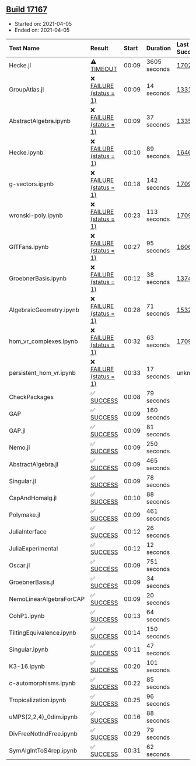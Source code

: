 ## [Build 17167](https://oscarci.mathematik.uni-kl.de/job/oscar/17167/)

* Started on: 2021-04-05
* Ended on: 2021-04-05

| Test Name    | Result | Start | Duration | Last Success | First Failure |
|:-------------|:-------|:------|:---------|:-------------|:--------------|
| Hecke.jl | ⚠ [TIMEOUT](https://oscarci.mathematik.uni-kl.de/job/oscar/17167/artifact/logs/build-17167/Hecke.jl.log) | 00:09 | 3605 seconds | [17022](https://oscarci.mathematik.uni-kl.de/job/oscar/17022/) | [17023](https://oscarci.mathematik.uni-kl.de/job/oscar/17023/) |
| GroupAtlas.jl | ❌ [FAILURE (status = 1)](https://oscarci.mathematik.uni-kl.de/job/oscar/17167/artifact/logs/build-17167/GroupAtlas.jl.log) | 00:09 | 14 seconds | [13311](https://oscarci.mathematik.uni-kl.de/job/oscar/13311/) | [13312](https://oscarci.mathematik.uni-kl.de/job/oscar/13312/) |
| AbstractAlgebra.ipynb | ❌ [FAILURE (status = 1)](https://oscarci.mathematik.uni-kl.de/job/oscar/17167/artifact/logs/build-17167/AbstractAlgebra.ipynb.log) | 00:09 | 37 seconds | [13355](https://oscarci.mathematik.uni-kl.de/job/oscar/13355/) | [13356](https://oscarci.mathematik.uni-kl.de/job/oscar/13356/) |
| Hecke.ipynb | ❌ [FAILURE (status = 1)](https://oscarci.mathematik.uni-kl.de/job/oscar/17167/artifact/logs/build-17167/Hecke.ipynb.log) | 00:10 | 89 seconds | [16463](https://oscarci.mathematik.uni-kl.de/job/oscar/16463/) | [16464](https://oscarci.mathematik.uni-kl.de/job/oscar/16464/) |
| g-vectors.ipynb | ❌ [FAILURE (status = 1)](https://oscarci.mathematik.uni-kl.de/job/oscar/17167/artifact/logs/build-17167/g-vectors.ipynb.log) | 00:18 | 142 seconds | [17099](https://oscarci.mathematik.uni-kl.de/job/oscar/17099/) | [17100](https://oscarci.mathematik.uni-kl.de/job/oscar/17100/) |
| wronski-poly.ipynb | ❌ [FAILURE (status = 1)](https://oscarci.mathematik.uni-kl.de/job/oscar/17167/artifact/logs/build-17167/wronski-poly.ipynb.log) | 00:23 | 113 seconds | [17098](https://oscarci.mathematik.uni-kl.de/job/oscar/17098/) | [17099](https://oscarci.mathematik.uni-kl.de/job/oscar/17099/) |
| GITFans.ipynb | ❌ [FAILURE (status = 1)](https://oscarci.mathematik.uni-kl.de/job/oscar/17167/artifact/logs/build-17167/GITFans.ipynb.log) | 00:27 | 95 seconds | [16068](https://oscarci.mathematik.uni-kl.de/job/oscar/16068/) | [16069](https://oscarci.mathematik.uni-kl.de/job/oscar/16069/) |
| GroebnerBasis.ipynb | ❌ [FAILURE (status = 1)](https://oscarci.mathematik.uni-kl.de/job/oscar/17167/artifact/logs/build-17167/GroebnerBasis.ipynb.log) | 00:12 | 38 seconds | [13748](https://oscarci.mathematik.uni-kl.de/job/oscar/13748/) | [13749](https://oscarci.mathematik.uni-kl.de/job/oscar/13749/) |
| AlgebraicGeometry.ipynb | ❌ [FAILURE (status = 1)](https://oscarci.mathematik.uni-kl.de/job/oscar/17167/artifact/logs/build-17167/AlgebraicGeometry.ipynb.log) | 00:28 | 71 seconds | [15322](https://oscarci.mathematik.uni-kl.de/job/oscar/15322/) | [15323](https://oscarci.mathematik.uni-kl.de/job/oscar/15323/) |
| hom_vr_complexes.ipynb | ❌ [FAILURE (status = 1)](https://oscarci.mathematik.uni-kl.de/job/oscar/17167/artifact/logs/build-17167/hom_vr_complexes.ipynb.log) | 00:32 | 63 seconds | [17099](https://oscarci.mathematik.uni-kl.de/job/oscar/17099/) | [17100](https://oscarci.mathematik.uni-kl.de/job/oscar/17100/) |
| persistent_hom_vr.ipynb | ❌ [FAILURE (status = 1)](https://oscarci.mathematik.uni-kl.de/job/oscar/17167/artifact/logs/build-17167/persistent_hom_vr.ipynb.log) | 00:33 | 17 seconds | unknown | unknown |
| CheckPackages | ✅ [SUCCESS](https://oscarci.mathematik.uni-kl.de/job/oscar/17167/artifact/logs/build-17167/CheckPackages.log) | 00:08 | 79 seconds |  |  |
| GAP | ✅ [SUCCESS](https://oscarci.mathematik.uni-kl.de/job/oscar/17167/artifact/logs/build-17167/GAP.log) | 00:09 | 160 seconds |  |  |
| GAP.jl | ✅ [SUCCESS](https://oscarci.mathematik.uni-kl.de/job/oscar/17167/artifact/logs/build-17167/GAP.jl.log) | 00:09 | 81 seconds |  |  |
| Nemo.jl | ✅ [SUCCESS](https://oscarci.mathematik.uni-kl.de/job/oscar/17167/artifact/logs/build-17167/Nemo.jl.log) | 00:09 | 250 seconds |  |  |
| AbstractAlgebra.jl | ✅ [SUCCESS](https://oscarci.mathematik.uni-kl.de/job/oscar/17167/artifact/logs/build-17167/AbstractAlgebra.jl.log) | 00:09 | 465 seconds |  |  |
| Singular.jl | ✅ [SUCCESS](https://oscarci.mathematik.uni-kl.de/job/oscar/17167/artifact/logs/build-17167/Singular.jl.log) | 00:09 | 78 seconds |  |  |
| CapAndHomalg.jl | ✅ [SUCCESS](https://oscarci.mathematik.uni-kl.de/job/oscar/17167/artifact/logs/build-17167/CapAndHomalg.jl.log) | 00:10 | 88 seconds |  |  |
| Polymake.jl | ✅ [SUCCESS](https://oscarci.mathematik.uni-kl.de/job/oscar/17167/artifact/logs/build-17167/Polymake.jl.log) | 00:09 | 461 seconds |  |  |
| JuliaInterface | ✅ [SUCCESS](https://oscarci.mathematik.uni-kl.de/job/oscar/17167/artifact/logs/build-17167/JuliaInterface.log) | 00:12 | 26 seconds |  |  |
| JuliaExperimental | ✅ [SUCCESS](https://oscarci.mathematik.uni-kl.de/job/oscar/17167/artifact/logs/build-17167/JuliaExperimental.log) | 00:12 | 12 seconds |  |  |
| Oscar.jl | ✅ [SUCCESS](https://oscarci.mathematik.uni-kl.de/job/oscar/17167/artifact/logs/build-17167/Oscar.jl.log) | 00:09 | 751 seconds |  |  |
| GroebnerBasis.jl | ✅ [SUCCESS](https://oscarci.mathematik.uni-kl.de/job/oscar/17167/artifact/logs/build-17167/GroebnerBasis.jl.log) | 00:09 | 34 seconds |  |  |
| NemoLinearAlgebraForCAP | ✅ [SUCCESS](https://oscarci.mathematik.uni-kl.de/job/oscar/17167/artifact/logs/build-17167/NemoLinearAlgebraForCAP.log) | 00:09 | 20 seconds |  |  |
| CohP1.ipynb | ✅ [SUCCESS](https://oscarci.mathematik.uni-kl.de/job/oscar/17167/artifact/logs/build-17167/CohP1.ipynb.log) | 00:13 | 64 seconds |  |  |
| TiltingEquivalence.ipynb | ✅ [SUCCESS](https://oscarci.mathematik.uni-kl.de/job/oscar/17167/artifact/logs/build-17167/TiltingEquivalence.ipynb.log) | 00:14 | 150 seconds |  |  |
| Singular.ipynb | ✅ [SUCCESS](https://oscarci.mathematik.uni-kl.de/job/oscar/17167/artifact/logs/build-17167/Singular.ipynb.log) | 00:11 | 47 seconds |  |  |
| K3-16.ipynb | ✅ [SUCCESS](https://oscarci.mathematik.uni-kl.de/job/oscar/17167/artifact/logs/build-17167/K3-16.ipynb.log) | 00:20 | 101 seconds |  |  |
| c-automorphisms.ipynb | ✅ [SUCCESS](https://oscarci.mathematik.uni-kl.de/job/oscar/17167/artifact/logs/build-17167/c-automorphisms.ipynb.log) | 00:22 | 85 seconds |  |  |
| Tropicalization.ipynb | ✅ [SUCCESS](https://oscarci.mathematik.uni-kl.de/job/oscar/17167/artifact/logs/build-17167/Tropicalization.ipynb.log) | 00:25 | 96 seconds |  |  |
| uMPS(2,2,4)_0dim.ipynb | ✅ [SUCCESS](https://oscarci.mathematik.uni-kl.de/job/oscar/17167/artifact/logs/build-17167/uMPS-2-2-4-_0dim.ipynb.log) | 00:16 | 88 seconds |  |  |
| DivFreeNotIndFree.ipynb | ✅ [SUCCESS](https://oscarci.mathematik.uni-kl.de/job/oscar/17167/artifact/logs/build-17167/DivFreeNotIndFree.ipynb.log) | 00:29 | 79 seconds |  |  |
| SymAlgIntToS4rep.ipynb | ✅ [SUCCESS](https://oscarci.mathematik.uni-kl.de/job/oscar/17167/artifact/logs/build-17167/SymAlgIntToS4rep.ipynb.log) | 00:31 | 62 seconds |  |  |

